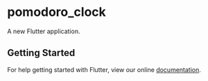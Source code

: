 # pomodoro_clock

A new Flutter application.

## Getting Started

For help getting started with Flutter, view our online
[documentation](https://flutter.io/).
